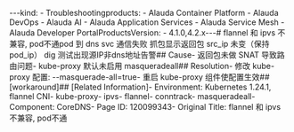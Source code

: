 ---kind:   - Troubleshootingproducts:    - Alauda Container Platform   - Alauda DevOps   - Alauda AI   - Alauda Application Services   - Alauda Service Mesh   - Alauda Developer PortalProductsVersion:   - 4.1.0,4.2.x---<!-- A type of document that involves encountering a fault, diag...it, performing root cause analysis, and providing solutions. --># flannel 和 ipvs 不兼容, pod不通pod 到 dns svc 通信失败 抓包显示返回包 src_ip 未变（保持 pod_ip） dig 测试出现源IP非dns地址告警## Cause- 返回包未做 SNAT 导致路由问题- kube-proxy 默认未启用 masqueradeall## Resolution- 修改 kube-proxy 配置: --masquerade-all=true- 重启 kube-proxy 组件使配置生效## [workaround]## [Related Information]- Environment: Kubernetes 1.24.1, flannel CNI- kube-proxy- ipvs- flannel- conntrack- masqueradeall- Component: CoreDNS- Page ID: 120099343- Original Title: flannel 和 ipvs 不兼容, pod不通